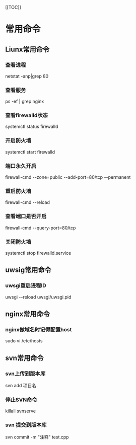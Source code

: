 [[TOC]]
# 常用命令
## Liunx常用命令
### 查看进程
netstat -anp|grep 80
### 查看服务
ps -ef | grep nginx
### 查看firewalld状态
systemctl status firewalld
### 开启防火墙
systemctl start firewalld
### 端口永久开启
firewall-cmd --zone=public --add-port=80/tcp --permanent 
### 重启防火墙
firewall-cmd --reload
### 查看端口是否开启 
firewall-cmd --query-port=80/tcp
### 关闭防火墙
systemctl stop firewalld.service

## uwsig常用命令
### uwsgi重启进程ID
uwsgi --reload uwsgi/uwsgi.pid

## nginx常用命令
### nginx做域名时记得配置host
sudo vi /etc/hosts

## svn常用命令
### svn上传到版本库
svn add 项目名
### 停止SVN命令
killall svnserve
### svn 提交到版本库
svn commit -m "注释" test.cpp